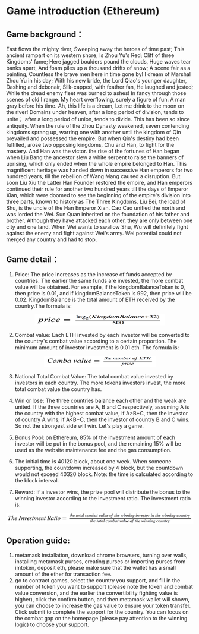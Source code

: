 # Game introduction (Ethereum)

## Game background：
East flows the mighty river, Sweeping away the heroes of time past; This ancient rampart on its western shore; Is Zhou Yu's Red; Cliff of three Kingdoms' fame; Here jagged boulders pound the clouds, Huge waves tear banks apart, And foam piles up a thousand drifts of snow; A scene fair as a painting, Countless the brave men here in time gone by!
I dream of Marshal Zhou Yu in his day; With his new bride, the Lord Qiao's younger daughter, Dashing and debonair, Silk-capped, with feather fan, He laughed and jested; While the dread enemy fleet was burned to ashes! In fancy through those scenes of old I range. My heart overflowing, surely a figure of fun. A man gray before his time. Ah, this life is a dream, Let me drink to the moon on the river!
Domains under heaven, after a long period of division, tends to unite； after a long period of union, tends to divide. This has been so since antiquity. When the rule of the Zhou Dynasty weakened, seven contending kingdoms sprang up, warring one with another until the kingdom of Qin prevailed and possessed the empire. But when Qin's destiny had been fulfilled, arose two opposing kingdoms, Chu and Han, to fight for the mastery. And Han was the victor.
the rise of the fortunes of Han began when Liu Bang the ancestor slew a white serpent to raise the banners of uprising, which only ended when the whole empire belonged to Han. This magnificent heritage was handed down in successive Han emperors for two hundred years, till the rebellion of Wang Mang caused a disruption. But soon Liu Xiu the Latter Han Founder restored the empire, and Han emperors continued their rule for another two hundred years till the days of Emperor Xian, which were doomed to see the beginning of the empire's division into three parts, known to history as The Three Kingdoms. Liu Bei, the load of Shu, is the uncle of the Han Emperor Xian. Cao Cao unified the north and was lorded the Wei. Sun Quan inherited on the foundation of his father and brother. Although they have attacked each other, they are only between one city and one land. When Wei wants to swallow Shu, Wu will definitely fight against the enemy and fight against Wei's army. Wei potential could not merged any country and had to stop.


## Game detail：
1. Price: The price increases as the increase of funds accepted by countries. The earlier the same funds are invested, the more combat value will be obtained. For example, if the kingdomBalanceToken is 0, then price is 0.01, and if kingdomBalanceToken is 992, then price will be 0.02. KingdomBalance is the total amount of ETH received by the country.The formula is:

<div align=center>
 
<img src="./pic/price-eth.png" width="350" height="30" /> 

</div>

2. Combat value: Each ETH invested by each investor will be converted to the country's combat value according to a certain proportion. The minimum amount of investor investment is 0.01 eth. The formula is: 

<div align=center>

<img src="./pic/combatvalue-eth.png" width="300" height="30"/>

</div>

3. National Total Combat Value: The total combat value invested by investors in each country. The more tokens investors invest, the more total combat value the country has.

4. Win or lose: The three countries balance each other and the weak are united. If the three countries are A, B and C respectively, assuming A is the country with the highest combat value, if A\>B+C, then the investor of country A wins; if A\<B+C, then the investor of country B and C wins. So not the strongest side will win. Let's play a game.

5. Bonus Pool: on Ethereum, 85% of the investment amount of each investor will be put in the bonus pool, and the remaining 15% will be used as the website maintenance fee and the gas consumption.

6. The initial time is 40120 block, about one week. When someone supporting, the countdown increased by 4 block, but the countdown would not exceed 40320 block. Note: the time is calculated according to the block interval.

7. Reward: If a investor wins, the prize pool will distribute the bonus to the winning investor according to the investment ratio. The investment ratio is:

<div align=center>

<img src="./pic/ratio.png" width="600" height="30"/>

</div>

## Operation guide:
1. metamask installation, download chrome browsers, turning over walls, installing metamask purses, creating purses or importing purses from imtoken, deposit eth, please make sure that the wallet has a small amount of the ether for transaction fee.
2. go to contract.games, select the country you support, and fill in the number of token you want to support (please note the token and combat value conversion, and the earlier the convertibility fighting value is higher), click the confirm button, and then metamask wallet will shown, you can choose to increase the gas value to ensure your token transfer. Click submit to complete the support for the country. You can focus on the combat gap on the homepage (please pay attention to the winning logic) to choose your support.

